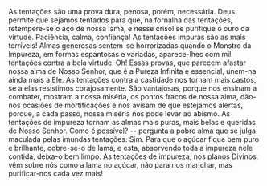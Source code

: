 
As tentações são uma prova dura, penosa, porém, necessária. Deus permite que sejamos tentados para que, na fornalha das tentações, retempere-se o aço de nossa lama, e nesse crisol se purifique o ouro da virtude. Paciência, calma, confiança! As tentações impuras são as mais terríveis! Almas generosas sentem-se horrorizadas quando o Monstro da Impureza, em formas espantosas e variadas, aparece-lhes com mil tentações contra a bela virtude. Oh! Essas provas, que parecem afastar nossa alma de Nosso Senhor, que é a Pureza Infinita e essencial, unem-na ainda mais a Ele. As tentações contra a castidade nos tornam mais castos, se a elas resistimos corajosamente. São vantajosas, porque nos ensinam a combater, mostram a nossa miséria, os pontos fracos de nossa alma, dão-nos ocasiões de mortificações e nos avisam de que estejamos alertas, porque, a cada passo, nossa miséria nos pode levar ao abismo. As tentações de impureza tornam as almas mais puras, mais belas e queridas de Nosso Senhor. Como é possível? -- pergunta a pobre alma que se julga maculada pelas imundas tentações. Sim. Para que o açúcar fique bem puro e brilhante, cobre-se-o de lama, e esta, absorvendo toda a impureza nele contida, deixa-o bem limpo. As tentações de impureza, nos planos Divinos, vêm sobre nós como a lama no açúcar, não para nos manchar, mas purificar-nos cada vez mais!

